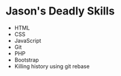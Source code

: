 Jason's Deadly Skills
=====================
* HTML
* CSS
* JavaScript
* Git
* PHP
* Bootstrap
* Killing history using git rebase
